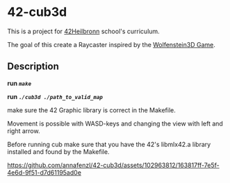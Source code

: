 # 42-cub3d
This is a project for [42Heilbronn](https://www.42heilbronn.de/en/curriculum/) school's curriculum.

The goal of this create a Raycaster inspired by the [Wolfenstein3D Game](http://users.atw.hu/wolf3d/).

## Description
**run _`make`_**

**run _`./cub3d ./path_to_valid_map`_**

make sure the 42 Graphic library is correct in the Makefile.

Movement is possible with WASD-keys and changing the view with left and right arrow. 

Before running cub make sure that you have the 42's libmlx42.a library installed and found by the Makefile.

https://github.com/annafenzl/42-cub3d/assets/102963812/163817ff-7e5f-4e6d-9f51-d7d61195ad0e

